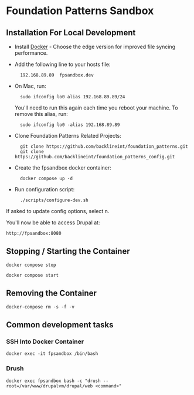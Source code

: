 # Foundation Patterns Sandbox

## Installation For Local Development

* Install [Docker](https://www.docker.com/) - Choose the edge version for improved 
file syncing performance.

* Add the following line to your hosts file:
        
        192.168.89.89  fpsandbox.dev
        
* On Mac, run:

        sudo ifconfig lo0 alias 192.168.89.89/24

    You'll need to run this again each time you reboot your machine. To remove this alias, run:

        sudo ifconfig lo0 -alias 192.168.89.89

* Clone Foundation Patterns Related Projects:

        git clone https://github.com/backlineint/foundation_patterns.git
        git clone https://github.com/backlineint/foundation_patterns_config.git

* Create the fpsandbox docker container: 
        
        docker compose up -d

* Run configuration script:

        ./scripts/configure-dev.sh

If asked to update config options, select n.

You'll now be able to access Drupal at:

    http://fpsandbox:8080

## Stopping / Starting the Container

    docker compose stop

    docker compose start

## Removing the Container

    docker-compose rm -s -f -v
 
## Common development tasks

### SSH Into Docker Container

    docker exec -it fpsandbox /bin/bash

### Drush

    docker exec fpsandbox bash -c "drush --root=/var/www/drupalvm/drupal/web <command>"